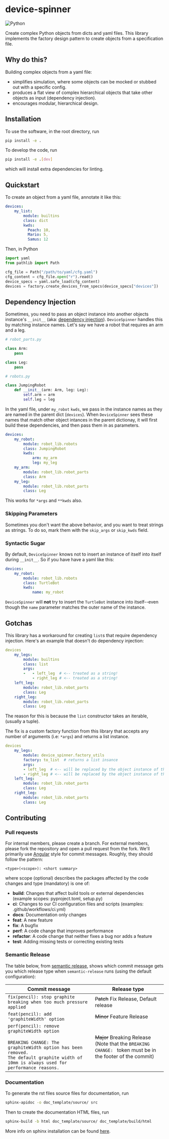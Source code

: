 # device-spinner
<!--
[![License](https://img.shields.io/badge/license-MIT-brightgreen)](LICENSE)
[![semantic-release: angular](https://img.shields.io/badge/semantic--release-angular-e10079?logo=semantic-release)](https://github.com/semantic-release/semantic-release)
![Interrogate](https://img.shields.io/badge/interrogate-100.0%25-brightgreen)
-->
![Python](https://img.shields.io/badge/python->=3.8-blue?logo=python)


Create complex Python objects from dicts and yaml files.
This library implements the factory design pattern to create objects from a specification file.

## Why do this?
Building complex objects from a yaml file:
* simplifies simulation, where some objects can be mocked or stubbed out with a specific config.
* produces a flat view of complex hierarchical objects that take other objects as input (dependency injection).
* encourages modular, hierarchical design.

 
## Installation
To use the software, in the root directory, run
```bash
pip install -e .
```

To develop the code, run
```bash
pip install -e .[dev]
```
which will install extra dependencies for linting.

## Quickstart
To create an object from a yaml file, annotate it like this:
```yaml
devices:
    my_list:
        module: builtins
        class: dict
        kwds:
          Peach: 10,
          Mario: 5,
          Samus: 12
```
Then, in Python
```python
import yaml
from pathlib import Path

cfg_file = Path("/path/to/yaml/cfg.yaml")
cfg_content = cfg_file.open("r").read()
device_specs = yaml.safe_load(cfg_content)
devices = factory.create_devices_from_specs(device_specs["devices"])
```

## Dependency Injection
Sometimes, you need to pass an object instance into another objects instance's `__init__` (aka: [dependency injection](https://en.wikipedia.org/wiki/Dependency_injection)).
`DeviceSpinner` handles this by matching instance names.
Let's say we have a robot that requires an arm and a leg.
```python
# robot_parts.py

class Arm:
    pass

class Leg:
    pass
```

```python
# robots.py

class JumpingRobot
    def __init__(arm: Arm, leg: Leg):
        self.arm = arm
        self.leg = leg
```

In the yaml file, under `my_robot` `kwds`, we pass in the instance names
as they are named in the parent dict (`devices`).
When `DeviceSpinner` sees these names that match other object intances in the
parent dictionay, it will first build these dependencies, and then pass them in
as parameters.

```yaml
devices:
    my_robot:
        module: robot_lib.robots
        class: JumpingRobot
        kwds:
            arm: my_arm
            leg: my_leg
    my_arm:
        module: robot_lib.robot_parts
        class: Arm
    my_leg:
        module: robot_lib.robot_parts
        class: Leg

```

This works for `*args` and `**kwds` also.

### Skipping Parameters
Sometimes you don't want the above behavior, and you want to treat strings as strings.
To do so, mark them with the `skip_args` or `skip_kwds` field.

### Syntactic Sugar
By default, `DeviceSpinner` knows not to insert an instance of itself into itself during `__init__`.
So if you have have a yaml like this:
```yaml
devices:
    my_robot:
        module: robot_lib.robots
        class: TurtleBot
        kwds:
            name: my_robot
```
`DeviceSpinner` will **not** try to insert the `TurtleBot` instance into itself--even though the `name` parameter matches the outer name of the instance.


## Gotchas
This library has a workaround for creating `list`s that require dependency injection.
Here's an example that doesn't do dependency injection:

```yaml
devices
    my_legs:
        module: builtins
        class: list
        args:
        -   - left_leg  # <-- treated as a string!
            - right_leg # <-- treated as a string!
    left_leg:
        module: robot_lib.robot_parts
        class: Leg
    right_leg:
        module: robot_lib.robot_parts
        class: Leg

```

The reason for this is because the `list` constructor takes an iterable, (usually a tuple).

The fix is a custom factory function from this library that accepts any number
of arguments (i.e: `*args`) and returns a list instance.

```yaml
devices
    my_legs:
        module: device_spinner.factory_utils
        factory: to_list  # returns a list insance
        args:
        - left_leg  # <-- will be replaced by the object instance of the same name
        - right_leg # <-- will be replaced by the object instance of the same name
    left_leg:
        module: robot_lib.robot_parts
        class: Leg
    right_leg:
        module: robot_lib.robot_parts
        class: Leg

```


## Contributing

### Pull requests

For internal members, please create a branch. For external members, please fork the repository and open a pull request from the fork. We'll primarily use [Angular](https://github.com/angular/angular/blob/main/CONTRIBUTING.md#commit) style for commit messages. Roughly, they should follow the pattern:
```text
<type>(<scope>): <short summary>
```

where scope (optional) describes the packages affected by the code changes and type (mandatory) is one of:

- **build**: Changes that affect build tools or external dependencies (example scopes: pyproject.toml, setup.py)
- **ci**: Changes to our CI configuration files and scripts (examples: .github/workflows/ci.yml)
- **docs**: Documentation only changes
- **feat**: A new feature
- **fix**: A bugfix
- **perf**: A code change that improves performance
- **refactor**: A code change that neither fixes a bug nor adds a feature
- **test**: Adding missing tests or correcting existing tests

### Semantic Release

The table below, from [semantic release](https://github.com/semantic-release/semantic-release), shows which commit message gets you which release type when `semantic-release` runs (using the default configuration):

| Commit message                                                                                                                                                                                   | Release type                                                                                                    |
| ------------------------------------------------------------------------------------------------------------------------------------------------------------------------------------------------ | --------------------------------------------------------------------------------------------------------------- |
| `fix(pencil): stop graphite breaking when too much pressure applied`                                                                                                                             | ~~Patch~~ Fix Release, Default release                                                                          |
| `feat(pencil): add 'graphiteWidth' option`                                                                                                                                                       | ~~Minor~~ Feature Release                                                                                       |
| `perf(pencil): remove graphiteWidth option`<br><br>`BREAKING CHANGE: The graphiteWidth option has been removed.`<br>`The default graphite width of 10mm is always used for performance reasons.` | ~~Major~~ Breaking Release <br /> (Note that the `BREAKING CHANGE: ` token must be in the footer of the commit) |

### Documentation
To generate the rst files source files for documentation, run
```bash
sphinx-apidoc -o doc_template/source/ src 
```
Then to create the documentation HTML files, run
```bash
sphinx-build -b html doc_template/source/ doc_template/build/html
```
More info on sphinx installation can be found [here](https://www.sphinx-doc.org/en/master/usage/installation.html).
